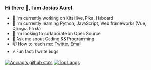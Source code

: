 ### Hi there 👋, I am Josias Aurel


- 🔭 I’m currently working on KitsHive, Pika, Haboard
- 🌱 I’m currently learning Python, JavaScript, Web frameworks (Vue, Django, Flask)
- 👯 I’m looking to collaborate on Open Source
- 💬 Ask me about Coding && Programming
- 📫 How to reach me: [Twitter](https://twitter.com/JosiasWing?s=09), [Email](ndjosiasaurel@gmail.com)
- ⚡ Fun fact: I write bugs


[![Anurag's github stats](https://github-readme-stats.vercel.app/api?username=josiasaurel&show_icons=true&theme=radical)](https://github.com/anuraghazra/github-readme-stats)
[![Top Langs](https://github-readme-stats.vercel.app/api/top-langs/?username=josiasaurel)](https://github.com/anuraghazra/github-readme-stats)
